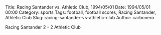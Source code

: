 Title: Racing Santander vs. Athletic Club, 1994/05/01
Date: 1994/05/01 00:00
Category: sports
Tags: football, football scores, Racing Santander, Athletic Club
Slug: racing-santander-vs-athletic-club
Author: carbonero


Racing Santander 2 - 2 Athletic Club
